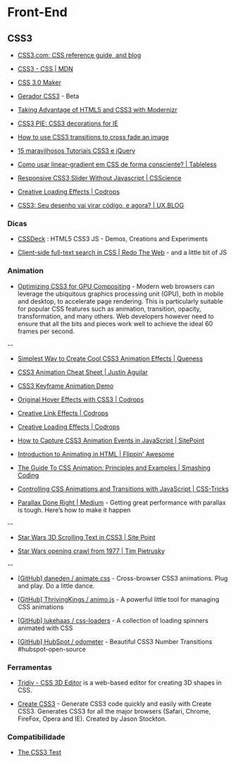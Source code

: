 # Front-End

## CSS3

* [CSS3.com: CSS reference guide, and blog](http://www.css3.com/)

* [CSS3 - CSS | MDN](https://developer.mozilla.org/en-US/docs/CSS/CSS3)

* [CSS 3.0 Maker](http://www.css3maker.com/)

* [Gerador CSS3](http://geradorcss3.com.br/) - Beta

* [Taking Advantage of HTML5 and CSS3 with Modernizr](http://alistapart.com/article/taking-advantage-of-html5-and-css3-with-modernizr)

* [CSS3 PIE: CSS3 decorations for IE](http://css3pie.com/)

* [How to use CSS3 transitions to cross fade an image](http://css3.bradshawenterprises.com/cfimg/)

* [15 maravilhosos Tutoriais CSS3 e jQuery](http://www.mundoinformal.com/2012/11/15-maravilhosos-tutoriais-css3-e-jquery.html)

* [Como usar linear-gradient em CSS de forma consciente? | Tableless](http://tableless.com.br/como-usar-gradient-no-css-de-forma-consciente/)

* [Responsive CSS3 Slider Without Javascript | CSScience](http://csscience.com/responsiveslidercss3/)

* [Creative Loading Effects | Codrops](http://tympanus.net/codrops/2013/09/18/creative-loading-effects/)

* [CSS3: Seu desenho vai virar código, e agora? | UX.BLOG](http://www.uxdesign.blog.br/padroes-web/css3/oficina-seu-desenho-vai-virar-codigo-e-agora/)


### Dicas

* [CSSDeck](http://cssdeck.com/) : HTML5 CSS3 JS - Demos, Creations and Experiments 

* [Client-side full-text search in CSS | Redo The Web](http://redotheweb.com/2013/05/15/client-side-full-text-search-in-css.html) - and a little bit of JS


### Animation

* [Optimizing CSS3 for GPU Compositing](http://ariya.ofilabs.com/2013/06/optimizing-css3-for-gpu-compositing.html) - Modern web browsers can leverage the ubiquitous graphics processing unit (GPU), both in mobile and desktop, to accelerate page rendering. This is particularly suitable for popular CSS features such as animation, transition, opacity, transformation, and many others. Web developers however need to ensure that all the bits and pieces work well to achieve the ideal 60 frames per second.

--

* [Simplest Way to Create Cool CSS3 Animation Effects | Queness](http://www.queness.com/post/14835/simplest-way-to-create-cool-css3-animation-effects)

* [CSS3 Animation Cheat Sheet | Justin Aguilar](http://www.justinaguilar.com/animations/)

* [CSS3 Keyframe Animation Demo](http://www.impressivewebs.com/demo-files/css3-animated-scene/)

* [Original Hover Effects with CSS3 | Codrops](http://tympanus.net/codrops/2011/11/02/original-hover-effects-with-css3/)

* [Creative Link Effects | Codrops](http://tympanus.net/codrops/2013/08/06/creative-link-effects/)

* [Creative Loading Effects | Codrops](http://tympanus.net/codrops/2013/09/18/creative-loading-effects/)

* [How to Capture CSS3 Animation Events in JavaScript | SitePoint](http://www.sitepoint.com/css3-animation-javascript-event-handlers/)

* [Introduction to Animating in HTML | Flippin' Awesome](http://flippinawesome.org/2013/08/12/introduction-to-animating-in-html/)

* [The Guide To CSS Animation: Principles and Examples | Smashing Coding](http://coding.smashingmagazine.com/2011/09/14/the-guide-to-css-animation-principles-and-examples/)

* [Controlling CSS Animations and Transitions with JavaScript | CSS-Tricks](http://css-tricks.com/controlling-css-animations-transitions-javascript/)

* [Parallax Done Right | Medium](https://medium.com/@dhg/82ced812e61c) - Getting great performance with parallax is tough. Here’s how to make it happen

--

* [Star Wars 3D Scrolling Text in CSS3 | Site Point](http://www.sitepoint.com/css3-starwars-scrolling-text/)

* [Star Wars opening crawl from 1977 | Tim Pietrusky](http://timpietrusky.com/star-wars-opening-crawl-from-1977)

--

* [[GitHub] daneden / animate.css](https://github.com/daneden/animate.css) - Cross-browser CSS3 animations. Plug and play. Do a little dance.

* [[GitHub] ThrivingKings / animo.js](https://github.com/ThrivingKings/animo.js) - A powerful little tool for managing CSS animations

* [[GitHub] lukehaas / css-loaders](https://github.com/lukehaas/css-loaders) - A collection of loading spinners animated with CSS

* [[GitHub] HubSpot / odometer](https://github.com/HubSpot/odometer) - Beautiful CSS3 Number Transitions #hubspot-open-source


### Ferramentas

* [Tridiv - CSS 3D Editor](http://tridiv.com/) is a web-based editor for creating 3D shapes in CSS.

* [Create CSS3](http://www.createcss3.com/) - Generate CSS3 code quickly and easily with Create CSS3. Generates CSS3 for all the major browsers (Safari, Chrome, FireFox, Opera and IE). Created by Jason Stockton.


### Compatibilidade

* [The CSS3 Test](http://css3test.com/)
